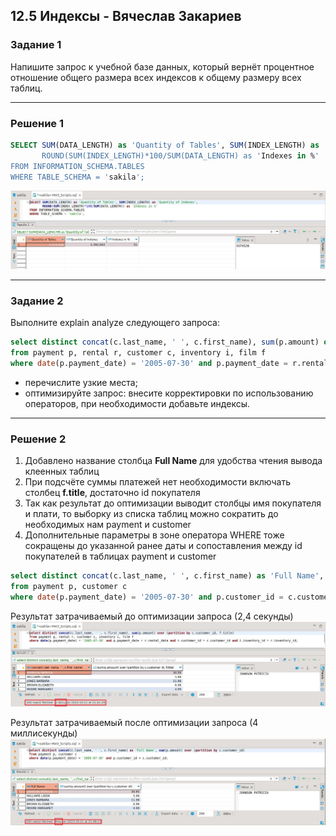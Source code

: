 ## 12.5 Индексы - Вячеслав Закариев

### Задание 1

Напишите запрос к учебной базе данных, который вернёт процентное отношение общего размера всех индексов к общему размеру всех таблиц.

---

### Решение 1

```sql
SELECT SUM(DATA_LENGTH) as 'Quantity of Tables', SUM(INDEX_LENGTH) as 'Quantity of Indexes,
       ROUND(SUM(INDEX_LENGTH)*100/SUM(DATA_LENGTH) as 'Indexes in %'
FROM INFORMATION_SCHEMA.TABLES
WHERE TABLE_SCHEMA = 'sakila';
```
![index1](https://github.com/SlavaZakariev/netology/blob/587fd0d5276dadcc7b7b2a5a437046c24cbea165/db/12.5_indexes/resources/index_1.1.jpg)

---

### Задание 2

Выполните explain analyze следующего запроса:
```sql
select distinct concat(c.last_name, ' ', c.first_name), sum(p.amount) over (partition by c.customer_id, f.title)
from payment p, rental r, customer c, inventory i, film f
where date(p.payment_date) = '2005-07-30' and p.payment_date = r.rental_date and r.customer_id = c.customer_id and i.inventory_id = r.inventory_id
```
- перечислите узкие места;
- оптимизируйте запрос: внесите корректировки по использованию операторов, при необходимости добавьте индексы.

---

### Решение 2

1. Добавлено название столбца **Full Name** для удобства чтения вывода клеенных таблиц
2. При подсчёте суммы платежей нет необходимости включать столбец **f.title**, достаточно id покупателя
3. Так как результат до оптимизации выводит столбцы имя покупателя и плати, то выборку из списка таблиц можно сократить до необходимых нам payment и customer
4. Дополнительные параметры в зоне оператора WHERE тоже сокращены до указанной ранее даты и сопоставления между id покупателей в таблицах payment и customer

```sql
select distinct concat(c.last_name, ' ', c.first_name) as 'Full Name', sum(p.amount) over (c.customer_id)
from payment p, customer c
where date(p.payment_date) = '2005-07-30' and p.customer_id = c.customer_id;
```
Результат затрачиваемый до оптимизации запроса (2,4 секунды)
![index2](https://github.com/SlavaZakariev/netology/blob/587fd0d5276dadcc7b7b2a5a437046c24cbea165/db/12.5_indexes/resources/index_1.2.jpg)

Результат затрачиваемый после оптимизации запроса (4 миллисекунды)
![index3](https://github.com/SlavaZakariev/netology/blob/587fd0d5276dadcc7b7b2a5a437046c24cbea165/db/12.5_indexes/resources/index_1.3.jpg)


